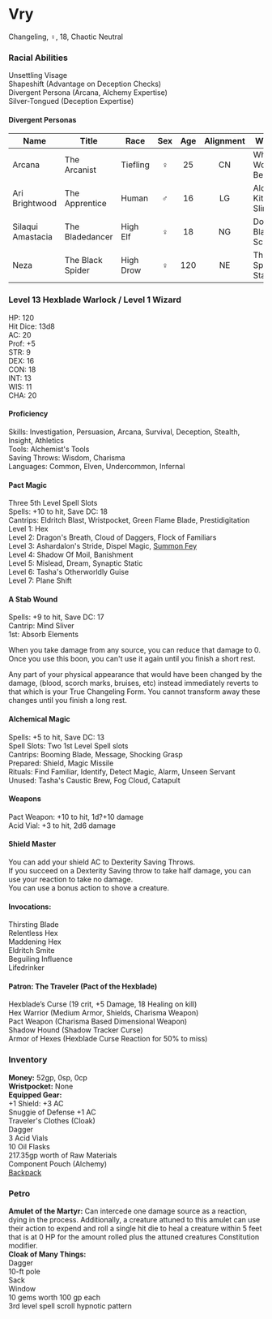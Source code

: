 # Vry 
Changeling, ♀, 18, Chaotic Neutral

### Racial Abilities
Unsettling Visage \
Shapeshift (Advantage on Deception Checks) \
Divergent Persona (Arcana, Alchemy Expertise) \
Silver-Tongued (Deception Expertise)

#### Divergent Personas
| Name              | Title             |   Race    | Sex | Age | Alignment |         Weapon         | Familiar |
| ----------------- | ----------------- | --------- |:---:|:---:|:---------:| ---------------------- | -------- |
| Arcana            | The Arcanist      | Tiefling  |  ♀  | 25  |    CN     | Whatever Work Best     | Gargoyle |
| Ari Brightwood    | The Apprentice    | Human     |  ♂  | 16  |    LG     | Alchemy Kit & Sling    | Octopus  |
| Silaqui Amastacia | The Bladedancer   | High Elf  |  ♀  | 18  |    NG     | Double-Bladed Scimitar | Owl      |
| Neza              | The Black Spider  | High Drow |  ♀  | 120 |    NE     | The Spider Staff       | Spider   |

### Level 13 Hexblade Warlock / Level 1 Wizard
HP: 120 \
Hit Dice: 13d8 \
AC: 20 \
Prof: +5 \
STR: 9 \
DEX: 16 \
CON: 18 \
INT: 13 \
WIS: 11 \
CHA: 20

#### Proficiency
Skills: Investigation, Persuasion, Arcana, Survival, Deception, Stealth, Insight, Athletics \
Tools: Alchemist's Tools \
Saving Throws: Wisdom, Charisma \
Languages: Common, Elven, Undercommon, Infernal 

#### Pact Magic
Three 5th Level Spell Slots \
Spells: +10 to hit, Save DC: 18 \
Cantrips: Eldritch Blast, Wristpocket, Green Flame Blade, Prestidigitation \
Level 1: Hex \
Level 2: Dragon's Breath, Cloud of Daggers, Flock of Familiars \
Level 3: Ashardalon's Stride, Dispel Magic, [Summon Fey](http://dnd5e.wikidot.com/spell:summon-fey) \
Level 4: Shadow Of Moil, Banishment \
Level 5: Mislead, Dream, Synaptic Static  \
Level 6: Tasha's Otherworldly Guise \
Level 7: Plane Shift 

#### A Stab Wound
Spells: +9 to hit, Save DC: 17 \
Cantrip: Mind Sliver \
1st: Absorb Elements

When you take damage from any source, you can reduce that damage to 0. Once you use this boon, you can't use it again until you finish a short rest.

Any part of your physical appearance that would have been changed by the damage, (blood, scorch marks, bruises, etc) instead immediately reverts to that which is your True Changeling Form. You cannot transform away these changes until you finish a long rest.

#### Alchemical Magic
Spells: +5 to hit, Save DC: 13 \
Spell Slots: Two 1st Level Spell slots \
Cantrips: Booming Blade, Message, Shocking Grasp \
Prepared: Shield, Magic Missile \
Rituals: Find Familiar, Identify, Detect Magic, Alarm, Unseen Servant \
Unused: Tasha's Caustic Brew, Fog Cloud, Catapult 

#### Weapons 
Pact Weapon: +10 to hit, 1d?+10 damage\
Acid Vial: +3 to hit, 2d6 damage

#### Shield Master 
You can add your shield AC to Dexterity Saving Throws. \
If you succeed on a Dexterity Saving throw to take half damage, you can use your reaction to take no damage. \
You can use a bonus action to shove a creature. 

#### Invocations:
Thirsting Blade \
Relentless Hex \
Maddening Hex \
Eldritch Smite \
Beguiling Influence \
Lifedrinker 

#### Patron: The Traveler (Pact of the Hexblade) 
Hexblade’s Curse (19 crit, +5 Damage, 18 Healing on kill) \
Hex Warrior (Medium Armor, Shields, Charisma Weapon) \
Pact Weapon (Charisma Based Dimensional Weapon) \
Shadow Hound (Shadow Tracker Curse) \
Armor of Hexes (Hexblade Curse Reaction for 50% to miss)

### Inventory
**Money:** 52gp, 0sp, 0cp \
**Wristpocket:** None \
**Equipped Gear:** \
+1 Shield: +3 AC \
Snuggie of Defense +1 AC \
Traveler's Clothes (Cloak) \
Dagger \
3 Acid Vials \
10 Oil Flasks \
217.35gp worth of Raw Materials \
Component Pouch (Alchemy) \
[Backpack](https://github.com/DestinyVolt/D-D/blob/master/Vry/Inventory.md)

### Petro
**Amulet of the Martyr:** Can intercede one damage source as a reaction, dying in the process. Additionally, a creature attuned to this amulet can use their action to expend and roll a single hit die to heal a creature within 5 feet that is at 0 HP for the amount rolled plus the attuned creatures Constitution modifier. \
**Cloak of Many Things:** \
Dagger \
10-ft pole \
Sack \
Window \
10 gems worth 100 gp each \
3rd level spell scroll hypnotic pattern 
